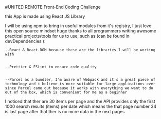 #UNITED REMOTE Front-End Coding Challenge

this App is made using React JS Library

I will be using npm to bring in useful modules from it's registry, I just love this open source mindset huge thanks to all programmers writing awesome practical projects/tools for us to use, such as (can be found in devDependencies ):

    --React & React-DOM because these are the libraries I will be working with


    --Prettier & ESLint to ensure code quality


    --Parcel as a bundler, I'm aware of Webpack and it's a great piece of technology and i believe is more suitable for large applications ever since Parcel came out because it works with everything we want to do out of the box, which is convenient for me as a beginner

I noticed that ther are 30 items per page and the API provides only the first 1000 search results (items) per date which means the that page number 34 is last page after that ther is no more data in the next pages
